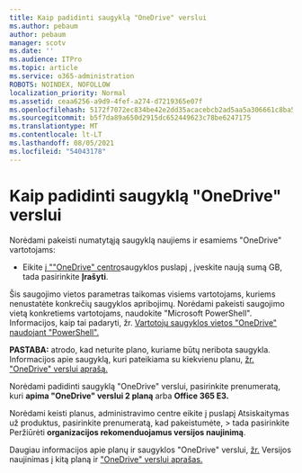 ```yaml
---
title: Kaip padidinti saugyklą "OneDrive" verslui
ms.author: pebaum
author: pebaum
manager: scotv
ms.date: ''
ms.audience: ITPro
ms.topic: article
ms.service: o365-administration
ROBOTS: NOINDEX, NOFOLLOW
localization_priority: Normal
ms.assetid: ceaa6256-a9d9-4fef-a274-d7219365e07f
ms.openlocfilehash: 5172f7072ec834be42e2dd35acacebcb2ad5aa5a306661c8ba5ff6ed888f63f1
ms.sourcegitcommit: b5f7da89a650d2915dc652449623c78be6247175
ms.translationtype: MT
ms.contentlocale: lt-LT
ms.lasthandoff: 08/05/2021
ms.locfileid: "54043178"
---
```

# <a name="how-to-increase-storage-in-onedrive-for-business"></a>Kaip padidinti saugyklą "OneDrive" verslui

Norėdami pakeisti numatytąją saugyklą naujiems ir esamiems "OneDrive" vartotojams:
  
- Eikite [į ""OneDrive" centro](https://admin.onedrive.com/?v=StorageSettings)saugyklos puslapį , įveskite naują sumą GB, tada pasirinkite **Įrašyti**.

Šis saugojimo vietos parametras taikomas visiems vartotojams, kuriems nenustatėte konkrečių saugyklos apribojimų. Norėdami pakeisti saugojimo vietą konkretiems vartotojams, naudokite "Microsoft PowerShell". Informacijos, kaip tai padaryti, žr. [Vartotojų saugyklos vietos "OneDrive" naudojant "PowerShell".](https://docs.microsoft.com/onedrive/change-user-storage)

**PASTABA:** atrodo, kad neturite plano, kuriame būtų neribota saugykla. Informacijos apie saugyklą, kuri pateikiama su kiekvienu planu, [žr. "OneDrive" verslui aprašą.](https://docs.microsoft.com/office365/servicedescriptions/onedrive-for-business-service-description)
  
Norėdami padidinti saugyklą "OneDrive" verslui, pasirinkite prenumeratą, kuri **apima "OneDrive" verslui 2 planą** arba **Office 365 E3.**
  
Norėdami keisti planus, administravimo centre eikite į puslapį Atsiskaitymas už produktus, pasirinkite prenumeratą, kad pakeistumėte,  \> [](https://go.microsoft.com/fwlink/p/?linkid=842054) tada pasirinkite Peržiūrėti **organizacijos rekomenduojamus versijos naujinimą**.
  
Daugiau informacijos apie planų ir saugyklos "OneDrive" verslui, [žr.](https://docs.microsoft.com/microsoft-365/commerce/subscriptions/upgrade-to-different-plan) Versijos naujinimas į kitą planą ir ["OneDrive" verslui aprašas.](https://docs.microsoft.com/office365/servicedescriptions/onedrive-for-business-service-description)